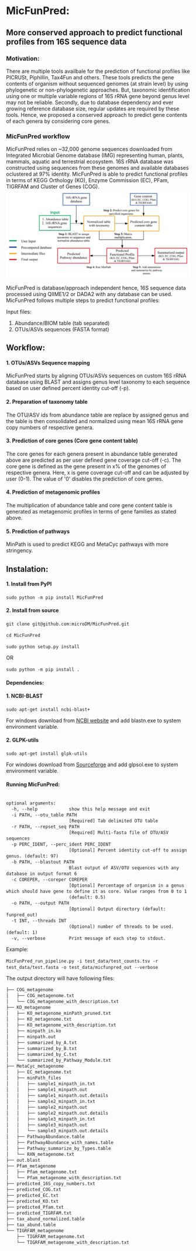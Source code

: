 # MicFunPred:
## More conserved approach to predict functional profiles from 16S sequence data

### Motivation: 
There are multiple tools availbale for the prediction of functional profiles like PICRUSt, Piphillin, Tax4Fun and others. These tools predicts the gene contents of organism without sequenced genomes (at strain level) by using phylogenetic or non-phylogenetic approaches. But, taxonomic identification using one or multiple variable regions of 16S rRNA gene beyond genus level may not be reliable. Secondly, due to database dependency and ever growing reference database size, regular updates are required by these tools. Hence, we proposed a conserved approach to predict gene contents of each genera by considering core genes.

### MicFunPred workflow
MicFunPred relies on ~32,000 genome sequences downloaded from Integrated Microbial Genome database (IMG) representing human, plants, mammals, aquatic and terrestrial ecosystem. 16S rRNA database was constructed using sequences from these genomes and available databases oclustered at 97% identity. MicFunPred is able to predict functional profiles in terms of KEGG Orthology (KO), Enzyme Commission (EC), PFam, TIGRFAM and Cluster of Genes (COG).
![MicFunPred Workflow](workflow.jpeg)

MicFunPred is database/approach independent hence, 16S sequence data processed using QIIME1/2 or DADA2 with any database can be used. MicFunPred follows multiple steps to predict functional profiles:

Input files:

1. Abundance/BIOM table (tab separated)
2. OTUs/ASVs sequences (FASTA format)

## Workflow:

#### 1. OTUs/ASVs Sequence mapping
MicFunPred starts by aligning OTUs/ASVs sequences on custom 16S rRNA database using BLAST and assigns genus level taxonomy to each sequence based on user defined percent identity cut-off (-p).

#### 2. Preparation of taxonomy table
The OTU/ASV ids from abundance table are replace by assigned genus and the table is then consolidated and normalized using mean 16S rRNA gene copy numbers of respective genera.

#### 3. Prediction of core genes (Core gene content table)
The core genes for each genera present in abundance table generated above are predicted as per user defined gene coverage cut-off (-c). The core gene is defined as the gene present in x% of the genomes of respective genera. Here, x is gene coverage cut-off and can be adjusted by user (0-1). The value of '0' disables the prediction of core genes.

#### 4. Prediction of metagenomic profiles
The multiplication of abundance table and core gene content table is generated as metagenomic profiles in terms of gene families as stated above.

#### 5. Prediction of pathways
MinPath is used to predict KEGG and MetaCyc pathways with more stringency.

## Instalation:

#### 1. Install from PyPI
`sudo python -m pip install MicFunPred`
#### 2. Install from source
`git clone git@github.com:microDM/MicFunPred.git`

`cd MicFunPred`

`sudo python setup.py install`

OR

`sudo python -m pip install .`

#### Dependencies:

#### 1. NCBI-BLAST
`sudo apt-get install ncbi-blast+`

For windows download from [NCBI website](https://ftp.ncbi.nlm.nih.gov/blast/executables/blast+/LATEST/) and add blastn.exe to system environment variable.

#### 2. GLPK-utils
`sudo apt-get install glpk-utils`

For windows download from [Sourceforge](https://sourceforge.net/projects/winglpk/) and add glpsol.exe to system environment variable.

#### Running MicFunPred:

```usage: MicFunPred_run_pipeline.py [-h] [-i PATH] [-r PATH] [-p PERC_IDENT] [-b PATH] [-c COREPER] [-o PATH] [-t INT] [-v]

optional arguments:
  -h, --help            show this help message and exit
  -i PATH, --otu_table PATH
                        [Required] Tab delimited OTU table
  -r PATH, --repset_seq PATH
                        [Required] Multi-fasta file of OTU/ASV sequences
  -p PERC_IDENT, --perc_ident PERC_IDENT
                        [Optional] Percent identity cut-off to assign genus. (default: 97)
  -b PATH, --blastout PATH
                        Blast output of ASV/OTU sequences with any database in output format 6
  -c COREPER, --coreper COREPER
                        [Optional] Percentage of organism in a genus which should have gene to define it as core. Value ranges from 0 to 1
                        (default: 0.5)
  -o PATH, --output PATH
                        [Optional] Output directory (default: funpred_out)
  -t INT, --threads INT
                        (Optional) number of threads to be used. (default: 1)
  -v, --verbose         Print message of each step to stdout.
```
Example:

`MicFunPred_run_pipeline.py -i test_data/test_counts.tsv -r test_data/test.fasta -o test_data/micfunpred_out --verbose`

The output directory will have following files:
```
├── COG_metagenome
│   ├── COG_metagenome.txt
│   └── COG_metagenome_with_description.txt
├── KO_metagenome
│   ├── KO_metagenome_minPath_pruned.txt
│   ├── KO_metagenome.txt
│   ├── KO_metagenome_with_description.txt
│   ├── minpath_in.ko
│   ├── minpath.out
│   ├── summarized_by_A.txt
│   ├── summarized_by_B.txt
│   ├── summarized_by_C.txt
│   └── summarized_by_Pathway_Module.txt
├── MetaCyc_metagenome
│   ├── EC_metagenome.txt
│   ├── minPath_files
│   │   ├── sample1_minpath_in.txt
│   │   ├── sample1_minpath.out
│   │   ├── sample1_minpath.out.details
│   │   ├── sample2_minpath_in.txt
│   │   ├── sample2_minpath.out
│   │   ├── sample2_minpath.out.details
│   │   ├── sample3_minpath_in.txt
│   │   ├── sample3_minpath.out
│   │   └── sample3_minpath.out.details
│   ├── PathwayAbundance.table
│   ├── PathwayAbundance_with_names.table
│   ├── Pathway_summarize_by_Types.table
│   └── RXN_metagenome.txt
├── out.blast
├── Pfam_metagenome
│   ├── Pfam_metagenome.txt
│   └── Pfam_metagenome_with_description.txt
├── predicted_16S_copy_numbers.txt
├── predicted_COG.txt
├── predicted_EC.txt
├── predicted_KO.txt
├── predicted_Pfam.txt
├── predicted_TIGRFAM.txt
├── tax_abund_normalized.table
├── tax_abund.table
└── TIGRFAM_metagenome
    ├── TIGRFAM_metagenome.txt
    └── TIGRFAM_metagenome_with_description.txt
```